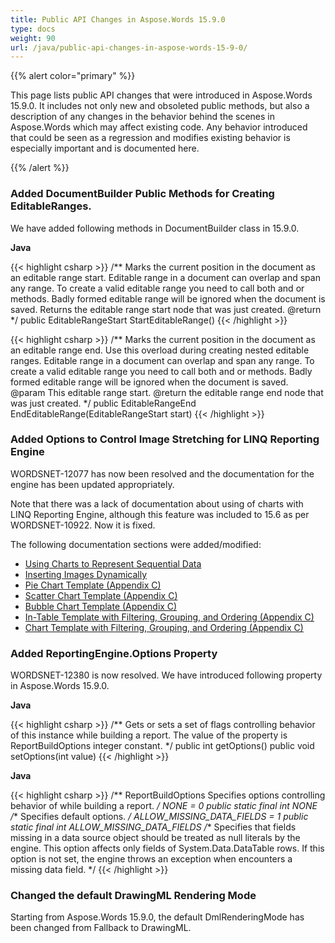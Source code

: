 ```yaml
---
title: Public API Changes in Aspose.Words 15.9.0
type: docs
weight: 90
url: /java/public-api-changes-in-aspose-words-15-9-0/
---
```


{{% alert color="primary" %}} 

This page lists public API changes that were introduced in Aspose.Words 15.9.0. It includes not only new and obsoleted public methods, but also a description of any changes in the behavior behind the scenes in Aspose.Words which may affect existing code. Any behavior introduced that could be seen as a regression and modifies existing behavior is especially important and is documented here.

{{% /alert %}} 
### **Added DocumentBuilder Public Methods for Creating EditableRanges.**
We have added following methods in DocumentBuilder class in 15.9.0.

**Java**

{{< highlight csharp >}}
/**
  Marks the current position in the document as an editable range start.
 Editable range in a document can overlap and span any range. To create a valid editable range you need to
 call both <see cref="StartEditableRange"/> and <see cref="EndEditableRange()"/>
 or <see cref="EndEditableRange(EditableRangeStart)"/> methods.
 Badly formed editable range will be ignored when the document is saved.
 Returns the editable range start node that was just created.
 @return
*/
public EditableRangeStart StartEditableRange()
{{< /highlight >}}

{{< highlight csharp >}}
/**
 Marks the current position in the document as an editable range end.
 Use this overload during creating nested editable ranges.
 Editable range in a document can overlap and span any range. To create a valid editable range you need to
 call both <see cref="StartEditableRange"/> and <see cref="EndEditableRange()"/>
 or <see cref="EndEditableRange(EditableRangeStart)"/> methods.
 Badly formed editable range will be ignored when the document is saved.
 @param This editable range start.
 @return the editable range end node that was just created.</returns>
*/
public EditableRangeEnd EndEditableRange(EditableRangeStart start)
{{< /highlight >}}
### **Added Options to Control Image Stretching for LINQ Reporting Engine**
WORDSNET-12077 has now been resolved and the documentation for the engine has been updated appropriately.

Note that there was a lack of documentation about using of charts with LINQ Reporting Engine, although this feature was included to 15.6 as per WORDSNET-10922. Now it is fixed.

The following documentation sections were added/modified:

- [Using Charts to Represent Sequential Data](http://www.aspose.com/docs/display/wordsjava/Using+Charts+to+Represent+Sequential+Data)
- [Inserting Images Dynamically](http://www.aspose.com/docs/display/wordsjava/Inserting+Images+Dynamically)
- [Pie Chart Template (Appendix C)](http://www.aspose.com/docs/display/wordsjava/Appendix+C.+Typical+Templates#AppendixC.TypicalTemplates-PieChartTemplate)
- [Scatter Chart Template (Appendix C)](http://www.aspose.com/docs/display/wordsjava/Appendix+C.+Typical+Templates#AppendixC.TypicalTemplates-ScatterChartTemplate)
- [Bubble Chart Template (Appendix C)](http://www.aspose.com/docs/display/wordsjava/Appendix+C.+Typical+Templates#AppendixC.TypicalTemplates-BubbleChartTemplate)
- [In-Table Template with Filtering, Grouping, and Ordering (Appendix C)](http://www.aspose.com/docs/display/wordsjava/Appendix+C.+Typical+Templates#AppendixC.TypicalTemplates-InTableTemplateFilteringGroupingOrdering)
- [Chart Template with Filtering, Grouping, and Ordering (Appendix C)](http://www.aspose.com/docs/display/wordsjava/Appendix+C.+Typical+Templates#AppendixC.TypicalTemplates-ChartTemplateFilteringGroupingOrdering)
### **Added ReportingEngine.Options Property**
WORDSNET-12380 is now resolved. We have introduced following property in Aspose.Words 15.9.0.

**Java**

{{< highlight csharp >}}
/**
 Gets or sets a set of flags controlling behavior of this <see cref="ReportingEngine"/> instance
 while building a report.
 The value of the property is ReportBuildOptions integer constant.
*/
public int getOptions() 
public void setOptions(int value)
{{< /highlight >}}

**Java**

{{< highlight csharp >}}
/**
 ReportBuildOptions Specifies options controlling behavior of <see cref="ReportingEngine"/> while building a report.
*/
NONE = 0
public static final int NONE
/**
Specifies default options. 
*/
ALLOW_MISSING_DATA_FIELDS = 1
public static final int ALLOW_MISSING_DATA_FIELDS
/**
Specifies that fields missing in a data source object should be treated as null literals by the engine. 
This option affects only fields of System.Data.DataTable rows. If this option is not set, the engine throws an exception when encounters a missing data field. 
*/
{{< /highlight >}}
### **Changed the default DrawingML Rendering Mode**
Starting from Aspose.Words 15.9.0, the default DmlRenderingMode has been changed from Fallback to DrawingML.
